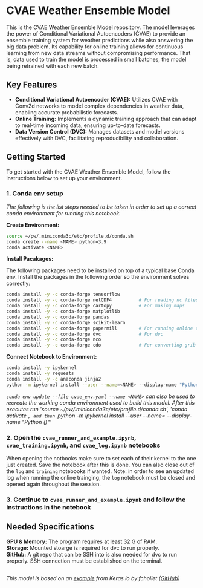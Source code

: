 # CVAE Weather Ensemble Model

This is the CVAE Weather Ensemble Model repository. The model leverages the power of Conditional Variational Autoencoders (CVAE) to provide an ensemble training system for weather predictions while also answering the big data problem. Its capability for online training allows for continuous learning from new data streams without compromising performance. That is, data used to train the model is processed in small batches, the model being retrained with each new batch. 

## Key Features

* **Conditional Variational Autoencoder (CVAE):** Utilizes CVAE with Conv2d networks to model complex dependencies in weather data, enabling accurate probabilistic forecasts.
* **Online Training:** Implements a dynamic training approach that can adapt to real-time incoming data, ensuring up-to-date forecasts.
* **Data Version Control (DVC):** Manages datasets and model versions effectively with DVC, facilitating reproducibility and collaboration.

## Getting Started

To get started with the CVAE Weather Ensemble Model, follow the instructions below to set up your environment.

### 1. Conda env setup
*The following is the list steps needed to be taken in order to set up a correct conda environment for running this notebook.*

**Create Environment:**
```bash
source ~/pw/.miniconda3c/etc/profile.d/conda.sh
conda create --name <NAME> python=3.9
conda activate <NAME>
```

**Install Pacakages:** 

The following packages need to be installed on top of a typical base Conda env. Install the packages in the following order so the environment solves correctly:
```bash
conda install -y -c conda-forge tensorflow
conda install -y -c conda-forge netCDF4          # For reading nc files
conda install -y -c conda-forge cartopy          # For making maps
conda install -y -c conda-forge matplotlib
conda install -y -c conda-forge pandas
conda install -y -c conda-forge scikit-learn
conda install -y -c conda-forge papermill        # For running online training
conda install -y -c conda-forge dvc              # For dvc
conda install -y -c conda-forge nco
conda install -y -c conda-forge cdo              # For converting grib to nc
```
**Connect Notebook to Environment:**
```bash
conda install -y ipykernel
conda install -y requests
conda install -y -c anaconda jinja2
python -m ipykernel install --user --name=<NAME> --display-name "Python (<NAME>)"
```

*`conda env update --file cvae_env.yaml --name <NAME>` can also be used to recreate the working conda environment used to build this model. After this executes run 'source ~/pw/.miniconda3c/etc/profile.d/conda.sh', 'conda activate <NAME>`, and then `python -m ipykernel install --user --name=<NAME> --display-name "Python (<NAME>)"'* 

### 2. Open the `cvae_runner_and_example.ipynb`, `cvae_training.ipynb`, and `cvae_log.ipynb` notebooks

When opening the notbooks make sure to set each of their kernel to the one just created. Save the notebook after this is done. You can also close out of the `log` and `training` notebooks if wanted. Note: in order to see an updated log when running the online trainging, the `log` notebook must be closed and opened again throughout the session.

### 3. Continue to `cvae_runner_and_example.ipynb` and follow the instructions in the notebook

## Needed Specifications
**GPU & Memory:** The program requires at least 32 G of RAM.\
**Storage:** Mounted stoarge is required for dvc to run properly.\
**GitHub:** A git repo that can be SSH into is also needed for dvc to run properly. SSH connection must be established on the terminal.

##

*This model is based on an [example](https://keras.io/examples/generative/vae/) from Keras.io by fchollet ([GitHub](https://github.com/keras-team/keras-io/blob/master/examples/generative/vae.py))*
